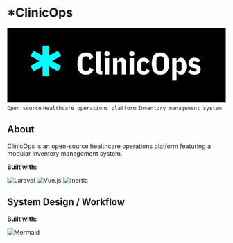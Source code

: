 # *ClinicOps

![ClinicOps](/public/images/clinicops.svg)
`Open source` `Healthcare operations platform` `Inventory management system`

## About
<p>ClinicOps is an open-source healthcare operations platform featuring a modular inventory management system.</p>

**Built with:**

![Laravel](https://img.shields.io/badge/laravel-%23FF2D20.svg?style=for-the-badge&logo=laravel&logoColor=white)
![Vue.js](https://img.shields.io/badge/Vue-000000?style=for-the-badge&logo=vuedotjs&logoColor=#4FC08D)
![Inertia](https://img.shields.io/badge/Inertia-9553E9?style=for-the-badge&logo=inertia&logoColor=white)

## System Design / Workflow
**Built with:**

![Mermaid](https://img.shields.io/badge/Mermaid-black?style=for-the-badge&logo=mermaid&logoColor=#FF3670)
